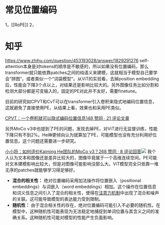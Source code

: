 

# 常见位置编码
1，[[RoPE]]
2，

# 知乎
https://www.zhihu.com/question/453193028/answer/1829291276
self-attention本身是对tokens的顺序是不敏感的，所以如果没有位置编码，那么transformer就只能依靠patches之间的纯语义来建模，这就相当于模型自己要学会“拼图”，或者类似一个“词袋模型”。从ViT的实验看，去掉position embedding后，性能会下降3个点以上，对结果还是影响比较大的。另外图像任务比如分割和检测大部分都是可变输入的，固定的PE对此并不友好，需要finetune。

目前的研究如CPVT和CvT可以在transformer引入卷积来隐式地编码位置信息，这就避免了直接使用PE，从结果上看，效果也和采用PE类似。

[CPVT：一个卷积就可以隐式编码位置信息148 赞同 · 21 评论文章](https://zhuanlan.zhihu.com/p/362484098)

另外MoCo v3中也提到了PE的问题，发现去掉PE，对ViT进行无监督训练，性能下降只有不到2%。He神更倾向认为就算加了PE，可能模型也没有充分利用好位置信息。这个问题还需要进一步研究。

[小小将：如何评价Kaiming He团队的MoCo v3？268 赞同 · 8 评论回答![](https://picx.zhimg.com/v2-043768f7b35cacfd5917d4d65b22aad2_720w.jpg?source=7e7ef6e2)](https://www.zhihu.com/answer/1826367462)
我个人认为文本和图像还是差异比较大的，图像毕竟属于一个高维连续空间。PE可能对文本建模影响比较大，但是对图像可能影响没那么大。ViT模型完全只依靠一堆无序的patches就能够学习得足够好。

- **混合的相关性：** 绝对位置编码采用加法操作将位置嵌入（positional embeddings）与词嵌入（word embeddings）相加。这个操作在位置信息和词义信息之间引入了混合的相关性，使得在[注意力机制](https://www.zhihu.com/search?q=%E6%B3%A8%E6%84%8F%E5%8A%9B%E6%9C%BA%E5%88%B6&search_source=Entity&hybrid_search_source=Entity&hybrid_search_extra=%7B%22sourceType%22%3A%22answer%22%2C%22sourceId%22%3A3196023627%7D)中出现了混合和噪声的关联。这可能导致模型的表达能力受到限制。
- **随机性：** 由于混合相关性的存在，绝对位置编码可能引入不必要的随机性。在模型中，这种随机性可能表现为无法稳定地捕捉到单词位置与其含义之间的准确关系。这种随机性可能对模型的性能产生负面影响。

  
  